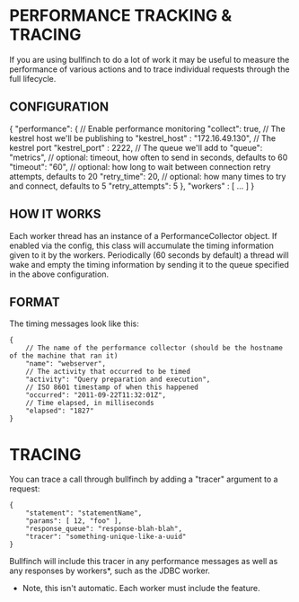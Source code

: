 # PERFORMANCE TRACKING & TRACING #

If you are using bullfinch to do a lot of work it may be useful to measure
the performance of various actions and to trace individual requests through
the full lifecycle.

## CONFIGURATION

{
    "performance": {
        // Enable performance monitoring
    	"collect": true,
    	// The kestrel host we'll be publishing to
        "kestrel_host" : "172.16.49.130",
        // The kestrel port
        "kestrel_port" : 2222,
        // The queue we'll add to
    	"queue": "metrics",
    	// optional: timeout, how often to send in seconds, defaults to 60
    	"timeout": "60",
    	// optional: how long to wait between connection retry attempts, defaults to 20
    	"retry_time": 20,
    	// optional: how many times to try and connect, defaults to 5
    	"retry_attempts": 5
    },
    "workers" : [
        …
    ]
}

## HOW IT WORKS

Each worker thread has an instance of a PerformanceCollector object.  If
enabled via the config, this class will accumulate the timing information
given to it by the workers.  Periodically (60 seconds by default) a thread
will wake and empty the timing information by sending it to the queue
specified in the above configuration.

## FORMAT

The timing messages look like this:

    {
        // The name of the performance collector (should be the hostname of the machine that ran it)
        "name": "webserver",
        // The activity that occurred to be timed
        "activity": "Query preparation and execution",
        // ISO 8601 timestamp of when this happened
        "occurred": "2011-09-22T11:32:01Z",
        // Time elapsed, in milliseconds
        "elapsed": "1827"
    }

# TRACING

You can trace a call through bullfinch by adding a "tracer" argument to a
request:

    {
        "statement": "statementName",
        "params": [ 12, "foo" ],
        "response_queue": "response-blah-blah",
        "tracer": "something-unique-like-a-uuid"
    }

Bullfinch will include this tracer in any performance messages as well as
any responses by workers*, such as the JDBC worker.

* Note, this isn't automatic.  Each worker must include the feature.